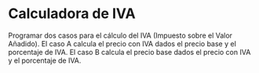 # Calculadora de IVA
Programar dos casos para el cálculo del IVA (Impuesto sobre el Valor Añadido). El caso A calcula el precio con IVA dados el precio base y el porcentaje de IVA. El caso B calcula el precio base dados el precio con IVA y el porcentaje de IVA.